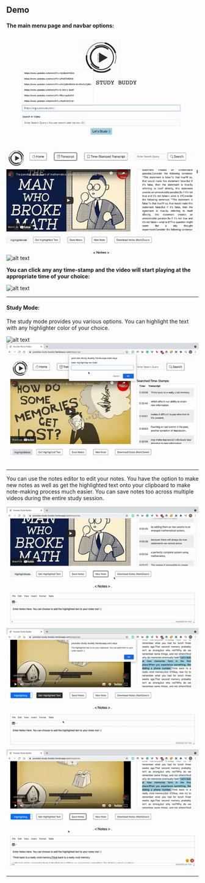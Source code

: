 ## Demo

#### The main menu page and navbar options:

![alt text](https://github.com/AnushaNathRoy/Youtube-Study-Buddy/blob/main/readmeImages/main.gif)
![alt text](https://github.com/AnushaNathRoy/Youtube-Study-Buddy/blob/main/readmeImages/navbar.gif)
![alt text](https://github.com/AnushaNathRoy/Youtube-Study-Buddy/blob/main/readmeImages/search.gif)

**You can click any any time-stamp and the video will start playing at the appropriate time of your choice:**

![alt text](https://github.com/AnushaNathRoy/Youtube-Study-Buddy/blob/main/readmeImages/timestamp.gif)

---

#### Study Mode:

The study mode provides you various options. You can highlight the text with any highlighter color of your choice. 

![alt text](https://github.com/AnushaNathRoy/Youtube-Study-Buddy/blob/main/readmeImages/highlighting.gif)
![alt text](https://github.com/AnushaNathRoy/Youtube-Study-Buddy/blob/main/readmeImages/highlighting1.gif)

---
You can use the notes editor to edit your notes. You have the option to make new notes as well as get the highlighted text onto your clipboard to make note-making process much easier. You can save notes too across multiple videos during the entire study session.

![alt text](https://github.com/AnushaNathRoy/Youtube-Study-Buddy/blob/main/readmeImages/new+download.gif)
![alt text](https://github.com/AnushaNathRoy/Youtube-Study-Buddy/blob/main/readmeImages/get_highlighted_text1.gif)
![alt text](https://github.com/AnushaNathRoy/Youtube-Study-Buddy/blob/main/readmeImages/save_notes.gif)

---
